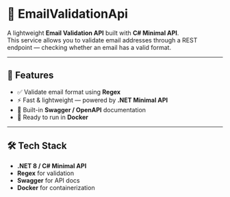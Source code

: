 # 📧 EmailValidationApi

A lightweight **Email Validation API** built with **C# Minimal API**.  
This service allows you to validate email addresses through a REST endpoint — checking whether an email has a valid format.

---

## 🚀 Features
- ✅ Validate email format using **Regex**
- ⚡ Fast & lightweight — powered by **.NET Minimal API**
- 📖 Built-in **Swagger / OpenAPI** documentation
- 🐳 Ready to run in **Docker**

---

## 🛠️ Tech Stack
- **.NET 8 / C# Minimal API**
- **Regex** for validation
- **Swagger** for API docs
- **Docker** for containerization
